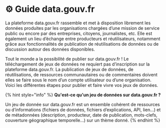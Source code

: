 # ⚙ Guide data.gouv.fr

La plateforme data.gouv.fr rassemble et met à disposition librement les données produites par les organisations chargées d’une mission de service public ou encore par des entreprises, citoyens, journalistes, etc. Elle est également un lieu d’échange entre producteurs et réutilisateurs, notamment grâce aux fonctionnalités de publication de réutilisations de données ou de discussion autour des données disponibles.

Tout le monde a la possibilité de publier sur data.gouv.fr ! Le téléchargement de jeux de données ne requiert pas d’inscription sur la plateforme data.gouv.fr. La publication de jeux de données, de réutilisations, de ressources communautaires ou de commentaires doivent elles se faire sous le nom d’un compte utilisateur ou d’une organisation. Voici les différentes étapes pour publier et faire vivre vos jeux de données.



{% hint style="info" %}
**Qu'est-ce qu'un jeu de données sur data.gouv.fr ?**

Un jeu de donnée sur data.gouv.fr est un ensemble cohérent de ressources ou d’informations (fichiers de données, fichiers d’explications, API, lien...) et de métadonnées (description, producteur, date de publication, mots-clefs, couverture géographique temporelle...) sur un thème donné.
{% endhint %}
